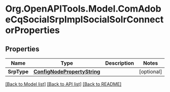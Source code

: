 # Org.OpenAPITools.Model.ComAdobeCqSocialSrpImplSocialSolrConnectorProperties
## Properties

Name | Type | Description | Notes
------------ | ------------- | ------------- | -------------
**SrpType** | [**ConfigNodePropertyString**](ConfigNodePropertyString.md) |  | [optional] 

[[Back to Model list]](../README.md#documentation-for-models) [[Back to API list]](../README.md#documentation-for-api-endpoints) [[Back to README]](../README.md)

